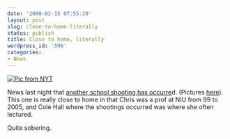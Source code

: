 ```yaml
---
date: '2008-02-15 07:55:20'
layout: post
slug: close-to-home-literally
status: publish
title: Close to home, literally
wordpress_id: '596'
categories:
- News
---
```





[![Pic from NYT](http://www.phfactor.net/wp-pics/15shooting4_600-wp.jpg)](http://www.nytimes.com/2008/02/15/us/15cnd-shoot.html?_r=1&hp=&oref=slogin&pagewanted=all)


News last night that [another school shooting has occurre](http://www.nytimes.com/2008/02/15/us/15cnd-shoot.html?_r=1&hp=&oref=slogin&pagewanted=all)d.  (Pictures [here](http://www.nytimes.com/slideshow/2008/02/14/us/0214-SHOOTING_index.html)). This one is really close to home in that Chris was a prof at NIU from 99 to 2005, and Cole Hall where the shootings occurred was where she often lectured.

Quite sobering.

